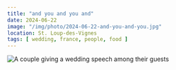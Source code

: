 ```yaml
---
title: "and you and you and"
date: 2024-06-22
image: "/img/photo/2024-06-22-and-you-and-you.jpg"
location: St. Loup-des-Vignes
tags: [ wedding, france, people, food ]
---
```


![A couple giving a wedding speech among their guests](/img/photo/2024-06-22-and-you-and-you.jpg)
